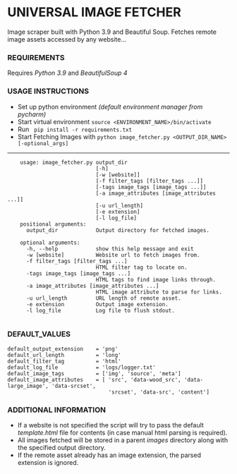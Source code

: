 # UNIVERSAL IMAGE FETCHER #

Image scraper built with Python 3.9 and Beautiful Soup. Fetches remote image assets accessed by any website...
 
### REQUIREMENTS ###
Requires _Python 3.9_ and _BeautifulSoup 4_

### USAGE INSTRUCTIONS ###
* Set up python environment _(default environment manager from pycharm)_
* Start virtual environment ``` source <ENVIRONMENT_NAME>/bin/activate ```  
* Run ``` pip install -r requirements.txt```
* Start Fetching Images with ```python image_fetcher.py <OUTPUT_DIR_NAME> [-optional_args]```
___
  
```
    usage: image_fetcher.py output_dir
                            [-h] 
                            [-w [website]] 
                            [-f filter_tags [filter_tags ...]] 
                            [-tags image_tags [image_tags ...]] 
                            [-a image_attributes [image_attributes ...]] 
                            [-u url_length] 
                            [-e extension]
                            [-l log_file]
    positional arguments:
      output_dir            Output directory for fetched images.

    optional arguments:
      -h, --help            show this help message and exit
      -w [website]          Website url to fetch images from.
      -f filter_tags [filter_tags ...]
                            HTML filter tag to locate on.
      -tags image_tags [image_tags ...]
                            HTML tags to find image links through.
      -a image_attributes [image_attributes ...]
                            HTML image attribute to parse for links.
      -u url_length         URL length of remote asset.
      -e extension          Output image extension.
      -l log_file           Log file to flush stdout.
      
  ```
### DEFAULT_VALUES ###
    default_output_extension    = 'png'    
    default_url_length          = 'long'
    default_filter_tag          = 'html'
    default_log_file            = 'logs/logger.txt'
    default_image_tags          = ['img', 'source', 'meta']
    default_image_attributes    = [ 'src', 'data-wood_src', 'data-large_image', 'data-srcset', 
                                    'srcset', 'data-src', 'content']

  
### ADDITIONAL INFORMATION ###
 - If a website is not specified the script will try to pass the default _template.html_ file for contents (in case manual html parsing is required).
 - All images fetched will be stored in a parent _images_ directory along with the specified output directory.
 - If the remote asset already has an image extension, the parsed extension is ignored.
